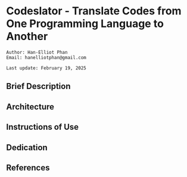 # Codeslator - Translate Codes from One Programming Language to Another

```
Author: Han-Elliot Phan
Email: hanelliotphan@gmail.com

Last update: February 19, 2025
```

## Brief Description

## Architecture

## Instructions of Use

## Dedication

## References
